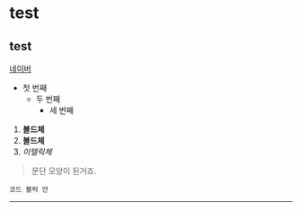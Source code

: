 # test
## test

[네이버](https://naver.com)

- 첫 번째  
  - 두 번째
    - 세 번째

1. **볼드체**
2. __볼드체__
3. *이텔릭체*

>문단 모양이 된거죠.
>

```
코드 블럭 안
```
* * *


